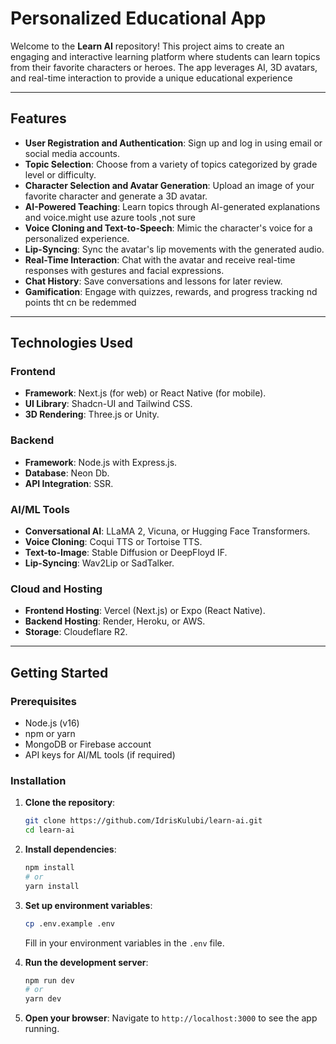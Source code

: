 # Personalized Educational App

Welcome to the **Learn AI** repository! This project aims to create an engaging and interactive learning platform where students can learn topics from their favorite characters or heroes. The app leverages AI, 3D avatars, and real-time interaction to provide a unique educational experience 

---

## Features

- **User Registration and Authentication**: Sign up and log in using email or social media accounts.
- **Topic Selection**: Choose from a variety of topics categorized by grade level or difficulty.
- **Character Selection and Avatar Generation**: Upload an image of your favorite character and generate a 3D avatar.
- **AI-Powered Teaching**: Learn topics through AI-generated explanations and voice.might use azure tools ,not sure
- **Voice Cloning and Text-to-Speech**: Mimic the character's voice for a personalized experience.
- **Lip-Syncing**: Sync the avatar's lip movements with the generated audio.
- **Real-Time Interaction**: Chat with the avatar and receive real-time responses with gestures and facial expressions.
- **Chat History**: Save conversations and lessons for later review.
- **Gamification**: Engage with quizzes, rewards, and progress tracking nd points tht cn be redemmed

---

## Technologies Used

### Frontend
- **Framework**: Next.js (for web) or React Native (for mobile).
- **UI Library**: Shadcn-UI and  Tailwind CSS.
- **3D Rendering**: Three.js or Unity.

### Backend
- **Framework**: Node.js with Express.js.
- **Database**: Neon Db.
- **API Integration**: SSR.

### AI/ML Tools
- **Conversational AI**: LLaMA 2, Vicuna, or Hugging Face Transformers.
- **Voice Cloning**: Coqui TTS or Tortoise TTS.
- **Text-to-Image**: Stable Diffusion or DeepFloyd IF.
- **Lip-Syncing**: Wav2Lip or SadTalker.

### Cloud and Hosting
- **Frontend Hosting**: Vercel (Next.js) or Expo (React Native).
- **Backend Hosting**: Render, Heroku, or AWS.
- **Storage**: Cloudeflare R2.

---

## Getting Started

### Prerequisites
- Node.js (v16)
- npm or yarn
- MongoDB or Firebase account
- API keys for AI/ML tools (if required)

### Installation

1. **Clone the repository**:
   ```bash
   git clone https://github.com/IdrisKulubi/learn-ai.git
   cd learn-ai
   ```

2. **Install dependencies**:
   ```bash
   npm install
   # or
   yarn install
   ```

3. **Set up environment variables**:
   ```bash
   cp .env.example .env
   ```
   Fill in your environment variables in the `.env` file.

4. **Run the development server**:
   ```bash
   npm run dev
   # or
   yarn dev
   ```

5. **Open your browser**:
   Navigate to `http://localhost:3000` to see the app running.

